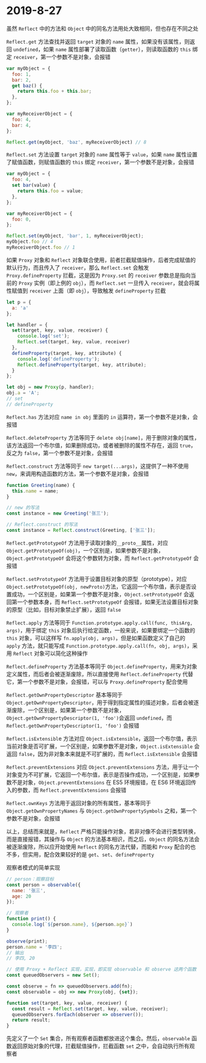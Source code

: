 # 2019-8-27

虽然 `Reflect` 中的方法和 `Object` 中的同名方法用处大致相同，但也存在不同之处

`Reflect.get` 方法查找并返回 `target` 对象的 `name` 属性，如果没有该属性，则返回 `undefined`，如果 `name` 属性部署了读取函数（`getter`），则读取函数的 `this` 绑定 `receiver`，第一个参数不是对象，会报错

```JavaScript
var myObject = {
  foo: 1,
  bar: 2,
  get baz() {
    return this.foo + this.bar;
  },
};

var myReceiverObject = {
  foo: 4,
  bar: 4,
};

Reflect.get(myObject, 'baz', myReceiverObject) // 8
```

`Reflect.set` 方法设置 `target` 对象的 `name` 属性等于 `value`，如果 `name` 属性设置了赋值函数，则赋值函数的 `this` 绑定 `receiver`，第一个参数不是对象，会报错

```JavaScript
var myObject = {
  foo: 4,
  set bar(value) {
    return this.foo = value;
  },
};

var myReceiverObject = {
  foo: 0,
};

Reflect.set(myObject, 'bar', 1, myReceiverObject);
myObject.foo // 4
myReceiverObject.foo // 1
```

如果 `Proxy` 对象和 `Reflect` 对象联合使用，前者拦截赋值操作，后者完成赋值的默认行为，而且传入了 `receiver`，那么 `Reflect.set` 会触发 `Proxy.defineProperty` 拦截，这是因为 `Proxy.set` 的 `receiver` 参数总是指向当前的 `Proxy` 实例（即上例的 `obj`），而 `Reflect.set` 一旦传入 `receiver`，就会将属性赋值到 `receiver` 上面（即 `obj`），导致触发 `defineProperty` 拦截

```JavaScript
let p = {
  a: 'a'
};

let handler = {
  set(target, key, value, receiver) {
    console.log('set');
    Reflect.set(target, key, value, receiver)
  },
  defineProperty(target, key, attribute) {
    console.log('defineProperty');
    Reflect.defineProperty(target, key, attribute);
  }
};

let obj = new Proxy(p, handler);
obj.a = 'A';
// set
// defineProperty
```

`Reflect.has` 方法对应 `name in obj` 里面的 `in` 运算符，第一个参数不是对象，会报错

`Reflect.deleteProperty` 方法等同于 `delete obj[name]`，用于删除对象的属性，该方法返回一个布尔值，如果删除成功，或者被删除的属性不存在，返回 `true`，反之为 `false`，第一个参数不是对象，会报错

`Reflect.construct` 方法等同于 `new target(...args)`，这提供了一种不使用 `new`，来调用构造函数的方法，第一个参数不是对象，会报错

```JavaScript
function Greeting(name) {
  this.name = name;
}

// new 的写法
const instance = new Greeting('张三');

// Reflect.construct 的写法
const instance = Reflect.construct(Greeting, ['张三']);
```

`Reflect.getPrototypeOf` 方法用于读取对象的`__proto__`属性，对应 `Object.getPrototypeOf(obj)`，一个区别是，如果参数不是对象，`Object.getPrototypeOf` 会将这个参数转为对象，而 `Reflect.getPrototypeOf` 会报错

`Reflect.setPrototypeOf` 方法用于设置目标对象的原型（prototype），对应 `Object.setPrototypeOf(obj, newProto)`方法，它返回一个布尔值，表示是否设置成功，一个区别是，如果第一个参数不是对象，`Object.setPrototypeOf` 会返回第一个参数本身，而 `Reflect.setPrototypeOf` 会报错，如果无法设置目标对象的原型（比如，目标对象禁止扩展），返回 `false`

`Reflect.apply` 方法等同于 `Function.prototype.apply.call(func, thisArg, args)`，用于绑定 `this` 对象后执行给定函数，一般来说，如果要绑定一个函数的 `this` 对象，可以这样写 `fn.apply(obj, args)`，但是如果函数定义了自己的 `apply` 方法，就只能写成 `Function.prototype.apply.call(fn, obj, args)`，采用 `Reflect` 对象可以简化这种操作

`Reflect.defineProperty` 方法基本等同于 `Object.defineProperty`，用来为对象定义属性，而后者会被逐渐废除，所以直接使用 `Reflect.defineProperty` 代替它，第一个参数不是对象，会报错，可以与 `Proxy.defineProperty` 配合使用

`Reflect.getOwnPropertyDescriptor` 基本等同于 `Object.getOwnPropertyDescriptor`，用于得到指定属性的描述对象，后者会被逐渐废除，一个区别是，如果第一个参数不是对象，`Object.getOwnPropertyDescriptor(1, 'foo')`会返回 `undefined`，而 `Reflect.getOwnPropertyDescriptor(1, 'foo')` 会报错

`Reflect.isExtensibl`e 方法对应 `Object.isExtensible`，返回一个布尔值，表示当前对象是否可扩展，一个区别是，如果参数不是对象，`Object.isExtensible` 会返回 `false`，因为非对象本来就是不可扩展的，而 `Reflect.isExtensible` 会报错

`Reflect.preventExtensions` 对应 `Object.preventExtensions` 方法，用于让一个对象变为不可扩展，它返回一个布尔值，表示是否操作成功，一个区别是，如果参数不是对象，`Object.preventExtensions` 在 ES5 环境报错，在 ES6 环境返回传入的参数，而 `Reflect.preventExtensions` 会报错

`Reflect.ownKeys` 方法用于返回对象的所有属性，基本等同于 `Object.getOwnPropertyNames` 与 `Object.getOwnPropertySymbols` 之和，第一个参数不是对象，会报错

以上，总结而来就是，`Reflect` 严格只能操作对象，若非对像不会进行类型转换，而是直接报错，其操作与 `Object` 的方法基本相识，而之后，`Object` 的同名方法会被逐渐废除，所以应开始使用 `Reflect` 的同名方法代替，而能和 `Proxy` 配合的也不多，但实用，配合效果较好的是 `get`、`set`、`defineProperty`

观察者模式的简单实现

```JavaScript
// person：观察目标
const person = observable({
  name: '张三',
  age: 20
});

// 观察者
function print() {
  console.log(`${person.name}, ${person.age}`)
}

observe(print);
person.name = '李四';
// 输出
// 李四, 20

// 使用 Proxy + Reflect 实现，实现，即实现 observable 和 observe 这两个函数
const queuedObservers = new Set();

const observe = fn => queuedObservers.add(fn);
const observable = obj => new Proxy(obj, {set});

function set(target, key, value, receiver) {
  const result = Reflect.set(target, key, value, receiver);
  queuedObservers.forEach(observer => observer());
  return result;
}
```

先定义了一个 `Set` 集合，所有观察者函数都放进这个集合。然后，`observable` 函数返回原始对象的代理，拦截赋值操作，拦截函数 `set` 之中，会自动执行所有观察者

